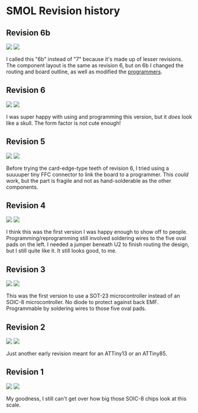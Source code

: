 # SMOL Revision history

## Revision 6b
![](img/revs/r6c_t.png) ![](img/revs/r6c_b.png)

I called this "6b" instead of "7" because it's made up of lesser revisions. The component layout is the same as revision 6, but on 6b I changed the routing and board outline, as well as modified the [programmers](programmer.md).

## Revision 6
![](img/revs/r6_t.png) ![](img/revs/r6_b.png)

I was super happy with using and programming this version, but it *does* look like a skull. The form factor is not cute enough!

## Revision 5
![](img/revs/r5_t.png) ![](img/revs/r5_b.png)

Before trying the card-edge-type teeth of revision 6, I tried using a suuuuper tiny FFC connector to link the board to a programmer. This *could* work, but the part is fragile and not as hand-solderable as the other components.

## Revision 4
![](img/revs/r4_t.png) ![](img/revs/r4_b.png)

I think this was the first version I was happy enough to show off to people. Programming/reprogramming still involved soldering wires to the five oval pads on the left. I needed a jumper beneath U2 to finish routing the design, but I still quite like it. It still looks good, to me.

## Revision 3
![](img/revs/r3_t.png) ![](img/revs/r3_b.png)

This was the first version to use a SOT-23 microcontroller instead of an SOIC-8 microcontroller. No diode to protect against back EMF. Programmable by soldering wires to those five oval pads.

## Revision 2
![](img/revs/r2_t.png) ![](img/revs/r2_b.png)

Just another early revision meant for an ATTiny13 or an ATTiny85.

## Revision 1
![](img/revs/r1_t.png) ![](img/revs/r1_b.png)

My goodness, I still can't get over how big those SOIC-8 chips look at this scale.